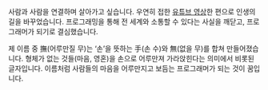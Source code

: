 사람과 사람을 연결하며 살아가고 싶습니다.
우연히 접한 [유튜브 영상](https://youtu.be/cpEeqACsF_Q?si=PWDXGamHLR4c5yfD)한 편으로 인생의 길을 바꾸었습니다. 프로그래밍을 통해 전 세계와 소통할 수 있다는 사실을 깨닫고, 프로그래머가 되기로 결심했습니다.

제 이름 중 撫(어루만질 무)는 ‘손’을 뜻하는 手(손 수)와 無(없을 무)를 합쳐 만들어졌습니다.
형체가 없는 것들(마음, 영혼)을 손으로 어루만져 가라앉힌다는 의미에서 비롯된 글자입니다.
이름처럼 사람들의 마음을 어루만지고 보듬는 프로그래머가 되는 것이 꿈입니다.

